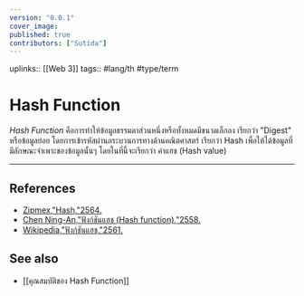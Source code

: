 ```yaml
---
version: "0.0.1"
cover_image:
published: true
contributors: ["Sutida"]
---
```

uplinks:: [[Web 3]]
tags:: #lang/th #type/term

# Hash Function
*Hash Function*  คือการทำให้ข้อมูลธรรมดาส่วนหนึ่งหรือทั้งหมดมีขนาดเล็กลง เรียกว่า "Digest" หรือข้อมูลย่อย โดยการเข้ารหัสผ่านกระบวนการทางด้านคณิตศาสตร์ เรียกว่า Hash เพื่อให้ได้ข้อมูลที่มีลักษณะจำเพาะของข้อมูลนั้นๆ โดยในที่นี้จะเรียกว่า ค่าแฮช (Hash value)  
 
---
## References
- [Zipmex,"Hash,"2564.](https://zipmex.com/th/glossary/hash/)
- [Chen Ning-An,"ฟังก์ชันแฮช (Hash function),"2558.](https://blog.inslash.com/%E0%B8%9F%E0%B8%B1%E0%B8%87%E0%B8%81%E0%B9%8C%E0%B8%8A%E0%B8%B1%E0%B8%99%E0%B9%81%E0%B8%AE%E0%B8%8A-hash-function-a985ed40351d)
- [Wikipedia,"ฟังก์ชันแฮช,"2561.](https://th.wikipedia.org/wiki/%E0%B8%9F%E0%B8%B1%E0%B8%87%E0%B8%81%E0%B9%8C%E0%B8%8A%E0%B8%B1%E0%B8%99%E0%B9%81%E0%B8%AE%E0%B8%8A)
## See also
- [[คุณสมบัติของ Hash Function]]
